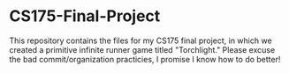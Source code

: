 # CS175-Final-Project


This repository contains the files for my CS175 final project, in which we created a primitive infinite runner game titled "Torchlight." 
Please excuse the bad commit/organization practicies, I promise I know how to do better!
